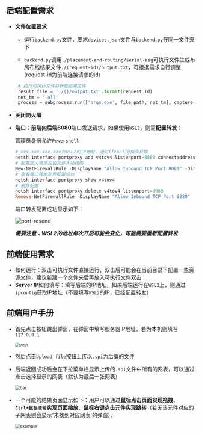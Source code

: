 ## 后端配置需求

- **文件位置要求**

  - 运行`backend.py`文件，要求`devices.json`文件与`backend.py`在同一文件夹下

  - `backend.py`调用`./placement-and-routing/serial-asg`可执行文件生成布局布线结果文件`./(request-id)/output.txt`，可根据需求自行调整(request-id为前端连接请求的id)

   ```python
    # 执行可执行文件并获取结果文件
    result_file = './{}/output.txt'.format(request_id)
    net_tm = '-all'
    process = subprocess.run(['args.exe', file_path, net_tm], capture_output=True)
   ```
  
- **关闭防火墙**

- **端口：**前端向后端**8080**端口发送请求，如果使用`WSL2`，则需**配置转发**：

  管理员身份允许`Powershell` 

  ```powershell
  # xxx.xxx.xxx.xxx为WSL2的IP地址，通过ifconfig指令获取
  netsh interface portproxy add v4tov4 listenport=8080 connectaddress=xxx.xxx.xxx.xxx connectport=8080
  # 配置防火墙添加加允许入站规则
  New-NetFirewallRule -DisplayName "Allow Inbound TCP Port 8080" -Direction Inbound -Action Allow -Protocol TCP -LocalPort 8080
  # 查看端口转发是否配置成功
  netsh interface portproxy show v4tov4
  # 删除配置
  netsh interface portproxy delete v4tov4 listenport=8080
  Remove-NetFirewallRule -DisplayName "Allow Inbound TCP Port 8080"
  ```

  端口转发配置成功显示如下：

  ![port-resend](C:\Users\dingyanfeng\Desktop\软件使用\port-resend.png)

  ***需要注意：WSL2的地址每次开启可能会变化，可能需要重新配置转发*** 

## 前端使用需求

- 如何运行：双击可执行文件直接运行，双击后可能会在当前目录下配置一些资源文件，建议新建一个文件夹后再放入可执行文件双击
- **Server IP**如何填写：填写后端的IP地址，如果后端运行在`WSL2`上，则通过`ipconfig`获取IP地址（不要填写`WSL2`的IP，已经配置转发）

## 前端用户手册

- 首先点击按钮跳出弹窗，在弹窗中填写服务器IP地址，若为本机则填写`127.0.0.1`

  <img src="C:\Users\dingyanfeng\Desktop\软件使用\step1.png" alt="step1" style="zoom:67%;" />

- 然后点击`Upload file`按钮上传以`.spi`为后缀的文件

- 后端返回成功后会在下拉菜单栏显示上传的`.spi`文件中所有的网表，可以通过点击选择显示的网表（默认为最后一张网表）

  <img src="C:\Users\dingyanfeng\Desktop\软件使用\bar.png" alt="bar" style="zoom:80%;" />

- 一个可能的结果页面显示如下：用户可以通过**鼠标点击页面实现拖拽**、**`Ctrl+鼠标滚轮`实现页面缩放**、**鼠标右键点击元件实现跳转**（若无该元件对应的子网表则会显示'未找到对应网表'的弹窗）。

  <img src="C:\Users\dingyanfeng\Desktop\软件使用\example.png" alt="example" style="zoom:80%;" />

